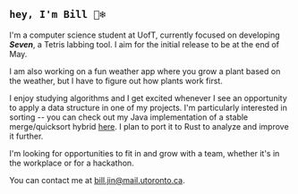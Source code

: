## `hey, I'm Bill 🐻‍❄️`
I'm a computer science student at UofT, currently focused on developing ***Seven***, a Tetris labbing tool. I aim for the initial release to be at the end of May.

I am also working on a fun weather app where you grow a plant based on the weather, but I have to figure out how plants work first.

I enjoy studying algorithms and I get excited whenever I see an opportunity to apply a data structure in one of my projects. I'm particularly interested in sorting -- you can check out my Java implementation of a stable merge/quicksort hybrid [here](https://github.com/bzyjin/fadesort/). I plan to port it to Rust to analyze and improve it further.

I'm looking for opportunities to fit in and grow with a team, whether it's in the workplace or for a hackathon.

You can contact me at [bill.jin@mail.utoronto.ca](mailto:bill.jin@mail.utoronto.ca).
